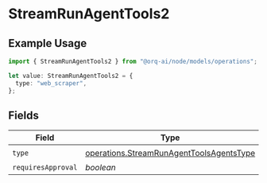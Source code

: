# StreamRunAgentTools2

## Example Usage

```typescript
import { StreamRunAgentTools2 } from "@orq-ai/node/models/operations";

let value: StreamRunAgentTools2 = {
  type: "web_scraper",
};
```

## Fields

| Field                                                                                                | Type                                                                                                 | Required                                                                                             | Description                                                                                          |
| ---------------------------------------------------------------------------------------------------- | ---------------------------------------------------------------------------------------------------- | ---------------------------------------------------------------------------------------------------- | ---------------------------------------------------------------------------------------------------- |
| `type`                                                                                               | [operations.StreamRunAgentToolsAgentsType](../../models/operations/streamrunagenttoolsagentstype.md) | :heavy_check_mark:                                                                                   | N/A                                                                                                  |
| `requiresApproval`                                                                                   | *boolean*                                                                                            | :heavy_minus_sign:                                                                                   | N/A                                                                                                  |